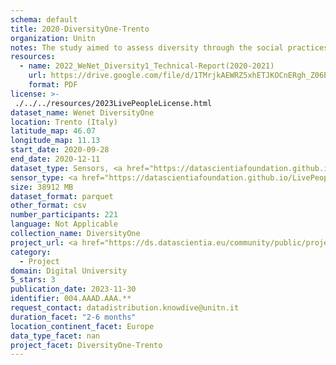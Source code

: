```yaml
---
schema: default
title: 2020-DiversityOne-Trento
organization: Unitn
notes: The study aimed to assess diversity through the social practices and daily behaviors of university students from eight different countries. The research was carried out in two phases. Initially, a large sample of students from Denmark, Italy, Mongolia, Paraguay, the United Kingdom, China, Mexico, and India, completed a survey on their social practices, as well as their socio-demographic, cultural, and psychological elements. In the second phase, a sub-sample of the respondents engaged in a four-week data collection by using an innovative smartphone application called iLog. This app collected data from thirty-four smartphone sensors around the clock, allowing for an in-depth investigation into the diversity and daily routines of university students across countries, both synchronically and diachronically.
resources:
  - name: 2022_WeNet_Diversity1_Technical-Report(2020-2021)
    url: https://drive.google.com/file/d/1TMrjkAEWRZ5xhETJKOCnERgh_Z06PO2E/view?usp=drive_link
    format: PDF
license: >-
 ./../../resources/2023LivePeopleLicense.html
dataset_name: Wenet DiversityOne
location: Trento (Italy)
latitude_map: 46.07
longitude_map: 11.13
start_date: 2020-09-28
end_date: 2020-12-11
dataset_type: Sensors, <a href="https://datascientiafoundation.github.io/LivePeople/datasets/2020-DV1-Trento-Diachronic-Interactions/"> Diachronic-Interactions</a>, <a href="https://datascientiafoundation.github.io/LivePeople/datasets/2020-DV1-Trento-Synchronic-Interactions/"> Synchronic-Interactions</a>
sensor_type: <a href="https://datascientiafoundation.github.io/LivePeople/datasets/2020-DV1-Trento-App-usage/"> App-usage</a>,  <a href="https://datascientiafoundation.github.io/LivePeople/datasets/2020-DV1-Trento-Device-usage/"> Device-usage</a>, <a href="https://datascientiafoundation.github.io/LivePeople/datasets/2020-DV1-Trento-Position/"> Position</a>,  <a href="https://datascientiafoundation.github.io/LivePeople/datasets/2020-DV1-Trento-Connectivity/"> Connectivity</a>, <a href="https://datascientiafoundation.github.io/LivePeople/datasets/2020-DV1-Trento-Motion/"> Motion</a>,  <a href="https://datascientiafoundation.github.io/LivePeople/datasets/2020-DV1-Trento-Environment/"> Environment</a>, <a href="https://datascientiafoundation.github.io/LivePeople/datasets/2020-DV1-Trento-Diachronic-Interactions/"> Diachronic-Interactions</a>, <a href="https://datascientiafoundation.github.io/LivePeople/datasets/2020-DV1-Trento-Synchronic-Interactions/"> Synchronic-Interactions</a>
size: 38912 MB
dataset_format: parquet
other_format: csv
number_participants: 221
language: Not Applicable
collection_name: DiversityOne
project_url: <a href="https://ds.datascientia.eu/community/public/projects/e464583f-32eb-44c1-a455-91503b02b303">https://ds.datascientia.eu/community/public/projects/e464583f-32eb-44c1-a455-91503b02b303</a>
category: 
  - Project
domain: Digital University
5_stars: 3
publication_date: 2023-11-30
identifier: 004.AAAD.AAA.**
request_contact: datadistribution.knowdive@unitn.it
duration_facet: "2-6 months"
location_continent_facet: Europe
data_type_facet: nan
project_facet: DiversityOne-Trento
---
```

